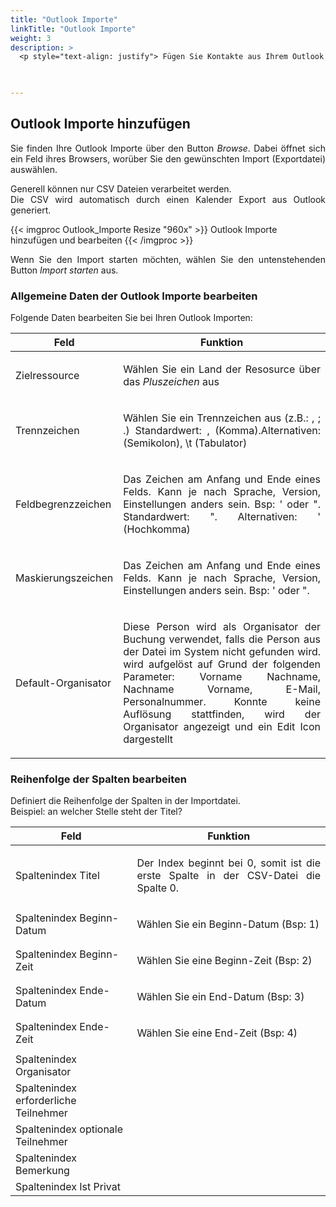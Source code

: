 ```yaml
---
title: "Outlook Importe"
linkTitle: "Outlook Importe"
weight: 3
description: >
  <p style="text-align: justify"> Fügen Sie Kontakte aus Ihrem Outlook Kalender und Adresslisten hinzu. CSV Exporte eines Outlook Kalenders in ROOMS importieren.   </p>
 


---
```

## Outlook Importe hinzufügen

<p style="text-align: justify">
Sie finden Ihre Outlook Importe über den Button <i>Browse</i>. Dabei öffnet sich ein Feld ihres Browsers, worüber Sie den gewünschten Import (Exportdatei) auswählen. </p>

<p style="text-align: justify">
Generell können nur CSV Dateien verarbeitet werden. </br>
Die CSV wird automatisch durch einen Kalender Export aus Outlook generiert. </p>

{{< imgproc Outlook_Importe Resize "960x" >}}
Outlook Importe hinzufügen und bearbeiten
{{< /imgproc >}}

<p style="text-align: justify">
Wenn Sie den Import starten möchten, wählen Sie den untenstehenden Button <i>Import starten</i> aus. </p>

### Allgemeine Daten der Outlook Importe bearbeiten

<p style="text-align: justify">
Folgende Daten bearbeiten Sie bei Ihren Outlook Importen:  </p>

| Feld         | Funktion         | 
| ------------- |-------------  | 
| Zielressource     |<p style="text-align: justify"> Wählen Sie ein Land der Resosurce über das _Pluszeichen_ aus </p>| 
| Trennzeichen      |<p style="text-align: justify"> Wählen Sie ein Trennzeichen aus (z.B.: , ; .) Standardwert: , (Komma).Alternativen:(Semikolon), \t (Tabulator) </p>|
| Feldbegrenzzeichen      |<p style="text-align: justify">  Das Zeichen am Anfang und Ende eines Felds. Kann je nach Sprache, Version, Einstellungen anders sein. Bsp: ' oder ". Standardwert: ". Alternativen: ' (Hochkomma) </p>|
| Maskierungszeichen |<p style="text-align: justify"> Das Zeichen am Anfang und Ende eines Felds. Kann je nach Sprache, Version, Einstellungen anders sein. Bsp: ' oder ".  </p> | 
 | Default-Organisator |<p style="text-align: justify"> Diese Person wird als Organisator der Buchung verwendet, falls die Person aus der Datei im System nicht gefunden wird. wird aufgelöst auf Grund der folgenden Parameter: Vorname Nachname, Nachname Vorname, E-Mail, Personalnummer. Konnte keine Auflösung stattfinden, wird der Organisator angezeigt und ein Edit Icon dargestellt </p>| 

 ### Reihenfolge der Spalten bearbeiten 

<p style="text-align: justify">
 Definiert die Reihenfolge der Spalten in der Importdatei. </br>
 Beispiel: an welcher Stelle steht der Titel?
 
| Feld         | Funktion         | 
| ------------- |-------------  | 
| Spaltenindex Titel     |<p style="text-align: justify"> Der Index beginnt bei 0, somit ist die erste Spalte in der CSV-Datei die Spalte 0. </p>| 
| Spaltenindex Beginn-Datum     | <p style="text-align: justify">Wählen Sie ein Beginn-Datum (Bsp: 1)   </p> |
| Spaltenindex Beginn-Zeit      |<p style="text-align: justify">  Wählen Sie eine Beginn-Zeit (Bsp: 2) </p>|
| Spaltenindex Ende-Datum |<p style="text-align: justify"> Wählen Sie ein End-Datum (Bsp: 3)  </p> | 
| Spaltenindex Ende-Zeit |<p style="text-align: justify"> Wählen Sie eine End-Zeit (Bsp: 4) </p>| 
| Spaltenindex Organisator |<p style="text-align: justify"></p>  | 
| Spaltenindex erforderliche Teilnehmer |<p style="text-align: justify"></p> | 
| Spaltenindex optionale Teilnehmer | <p style="text-align: justify"></p>| 
| Spaltenindex Bemerkung |<p style="text-align: justify"></p> | 
| Spaltenindex Ist Privat |<p style="text-align: justify"> </p> | 



